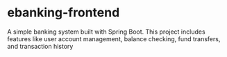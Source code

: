 # ebanking-frontend
A simple banking system built with Spring Boot. This project includes features like user account management, balance checking, fund transfers, and transaction history

